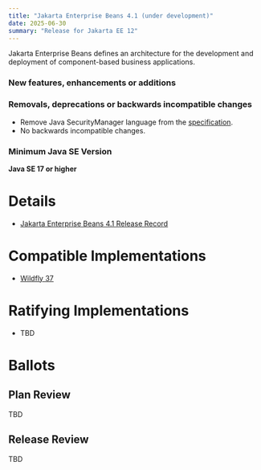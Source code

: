 ```yaml
---
title: "Jakarta Enterprise Beans 4.1 (under development)"
date: 2025-06-30
summary: "Release for Jakarta EE 12"
---
```


Jakarta Enterprise Beans defines an architecture for the development and deployment of component-based business applications.


### New features, enhancements or additions

### Removals, deprecations or backwards incompatible changes
* Remove Java SecurityManager language from the [specification](https://jakarta.ee/specifications/enterprise-beans/4.0/jakarta-enterprise-beans-spec-core-4.0#a9586).
* No backwards incompatible changes.

### Minimum Java SE Version
**Java SE 17 or higher**

# Details


* [Jakarta Enterprise Beans 4.1 Release Record](https://projects.eclipse.org/projects/ee4j.ejb/releases/4.1/plan)
<!--
The following can be uncommented and version information updated as they become available.
* [Jakarta Enterprise Beans 4.0 Release Plan](https://github.com/eclipse-ee4j/ejb-api/blob/master/4.0-PLAN.adoc)
* [Jakarta Enterprise Beans, Core Features 4.0 Specification Document](./jakarta-enterprise-beans-spec-core-4.0.pdf) (PDF)
* [Jakarta Enterprise Beans, Core Features 4.0 Specification Document](./jakarta-enterprise-beans-spec-core-4.0.html) (HTML)
* [Jakarta Enterprise Beans, Optional Features 4.0 Specification Document](./jakarta-enterprise-beans-spec-opt-4.0.pdf) (PDF)
* [Jakarta Enterprise Beans, Optional Features 4.0 Specification Document](./jakarta-enterprise-beans-spec-opt-4.0.html) (HTML)
* [Jakarta Enterprise Beans 4.0 Javadoc](./apidocs)
* [Jakarta Enterprise Beans 4.0 TCK](https://download.eclipse.org/jakartaee/platform/9/jakarta-jakartaeetck-9.0.0.zip)
([sig](https://download.eclipse.org/jakartaee/platform/9/jakarta-jakartaeetck-9.0.0.zip.sig),
[sha](https://download.eclipse.org/jakartaee/platform/9/jakarta-jakartaeetck-9.0.0.zip.sha256),
[pub](https://jakarta.ee/specifications/jakartaee-spec-committee.pub))
* Maven coordinates
* [jakarta.ejb:jakarta.ejb-api:jar:4.0.0](https://repo.maven.apache.org/maven2/jakarta/ejb/jakarta.ejb-api/4.0.0/)
-->

# Compatible Implementations

* [Wildfly 37](TBD)

# Ratifying Implementations

* TBD

# Ballots

## Plan Review

TBD

## Release Review

TBD
